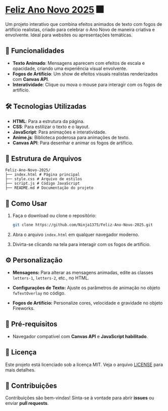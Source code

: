 # [Feliz Ano Novo 2025](https://ninja1375.github.io/Feliz-Ano-Novo-2025/) 🎆

Um projeto interativo que combina efeitos animados de texto com fogos de artifício realistas, criado para celebrar o Ano Novo de maneira criativa e envolvente. Ideal para websites ou apresentações temáticas.

## 🎉 Funcionalidades

- **Texto Animado**: Mensagens aparecem com efeitos de escala e opacidade, criando uma experiência visual envolvente.
- **Fogos de Artifício**: Um show de efeitos visuais realistas renderizados com **Canvas API**.
- **Interatividade**: Clique ou mova o mouse para interagir com os fogos de artifício.

## 🛠️ Tecnologias Utilizadas

- **HTML**: Para a estrutura da página.
- **CSS**: Para estilizar o texto e o layout.
- **JavaScript**: Para animações e interatividade.
- **Anime.js**: Biblioteca poderosa para animações de texto.
- **Canvas API**: Para desenhar e animar os fogos de artifício.

## 📂 Estrutura de Arquivos

```plaintext
Feliz-Ano-Novo-2025/ 
├── index.html # Página principal 
├── style.css # Arquivo de estilos 
├── script.js # Código JavaScript 
├── README.md # Documentação do projeto
```

## 🚀 Como Usar

1. Faça o download ou clone o repositório:
   ```bash
   git clone https://github.com/Ninja1375/Feliz-Ano-Novo-2025.git
   ```
2. Abra o arquivo ```index.html``` em qualquer navegador moderno.

3. Divirta-se clicando na tela para interagir com os fogos de artifício.

## ⚙️ Personalização

- **Mensagens:** Para alterar as mensagens animadas, edite as classes ```letters-1```, ```letters-2```, etc., no HTML.

- **Configurações de Texto:** Ajuste os parâmetros de animação no objeto ```fwTextOverlay``` no código.

- **Fogos de Artifício:** Personalize cores, velocidade e gravidade no objeto Fireworks.

## 🧩 Pré-requisitos

- Navegador compatível com **Canvas API** e **JavaScript habilitado**.

## 📝 Licença
Este projeto está licenciado sob a licença MIT. Veja o arquivo [LICENSE](https://github.com/Ninja1375/Feliz-Ano-Novo-2025/blob/main/LICENSE) para mais detalhes.

## 🤝 Contribuições
Contribuições são bem-vindas! Sinta-se à vontade para abrir **issues** ou enviar **pull requests**.
